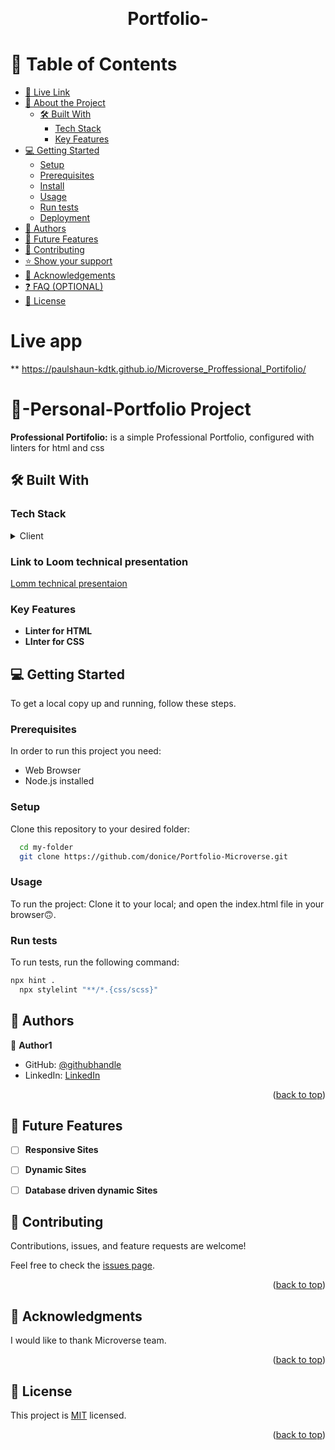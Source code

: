 

<a name="readme-top"></a>


<div align="center">
  
  <br/>

# Portfolio-


</div>

<!-- TABLE OF CONTENTS -->

# 📗 Table of Contents

  - [🚀 Live Link](#live-link)
- [📖 About the Project](#about-project)
  - [🛠 Built With](#built-with)
    - [Tech Stack](#tech-stack)
    - [Key Features](#key-features)
- [💻 Getting Started](#getting-started)
  - [Setup](#setup)
  - [Prerequisites](#prerequisites)
  - [Install](#install)
  - [Usage](#usage)
  - [Run tests](#run-tests)
  - [Deployment](#deployment)
- [👥 Authors](#authors)
- [🔭 Future Features](#future-features)
- [🤝 Contributing](#contributing)
- [⭐️ Show your support](#support)
- [🙏 Acknowledgements](#acknowledgements)
- [❓ FAQ (OPTIONAL)](#faq)
- [📝 License](#license)

<!-- PROJECT DESCRIPTION -->

# Live app<a name="live-link"></a>
** https://paulshaun-kdtk.github.io/Microverse_Proffessional_Portifolio/


# 📖-Personal-Portfolio Project <a name="about-project"></a>

**Professional Portifolio:** is a simple Professional Portfolio, configured with linters for html and css

## 🛠 Built With <a name="built-with"></a>

### Tech Stack <a name="tech-stack"></a>

<details>
  <summary>Client</summary>
  <ul>
    <li><a href="#">HTML</a></li>
     <li><a href="#">CSS</a></li>
  </ul>
</details>



<!-- Features -->

### Link to Loom technical presentation
<a href="https://www.loom.com/share/a863515a0867407a8c6324ce43d68ba2?sid=2fb8d742-a76f-4d44-98ac-8a01399f7b6f"> Lomm technical presentaion </a>

### Key Features <a name="key-features"></a>

- **Linter for HTML**
- **LInter for CSS**

<!-- GETTING STARTED -->

## 💻 Getting Started <a name="getting-started"></a>

To get a local copy up and running, follow these steps.

### Prerequisites

In order to run this project you need:
<ul>
    <li>Web Browser</li>
     <li>Node.js installed</li>
  </ul>


### Setup

Clone this repository to your desired folder:

```sh
  cd my-folder
  git clone https://github.com/donice/Portfolio-Microverse.git
```

### Usage <a name="usage"></a>
To run the project:
Clone it to your local; and open the index.html file in your browser🙃.

### Run tests

To run tests, run the following command:



```sh
npx hint .
  npx stylelint "**/*.{css/scss}"
```
<!-- AUTHORS -->

## 👥 Authors <a name="authors"></a>

👤 **Author1**

- GitHub: [@githubhandle](https://github.com/paulshaun-kdtk)
- LinkedIn: [LinkedIn](https://www.linkedin.com/in/shaun-sungai-b54339263/)
<p align="right">(<a href="#readme-top">back to top</a>)</p>


## 🔭 Future Features <a name="future-features"></a>

- [ ] **Responsive Sites**
- [ ] **Dynamic Sites**
- [ ] **Database driven dynamic Sites**


<!-- CONTRIBUTING -->

## 🤝 Contributing <a name="contributing"></a>

Contributions, issues, and feature requests are welcome!

Feel free to check the [issues page](../../issues/).

<p align="right">(<a href="#readme-top">back to top</a>)</p>

## 🙏 Acknowledgments <a name="acknowledgements"></a>

I would like to thank Microverse team.

<p align="right">(<a href="#readme-top">back to top</a>)</p>

<!-- LICENSE -->

## 📝 License <a name="license"></a>

This project is [MIT](./MIT.md) licensed.

<p align="right">(<a href="#readme-top">back to top</a>)</p>
